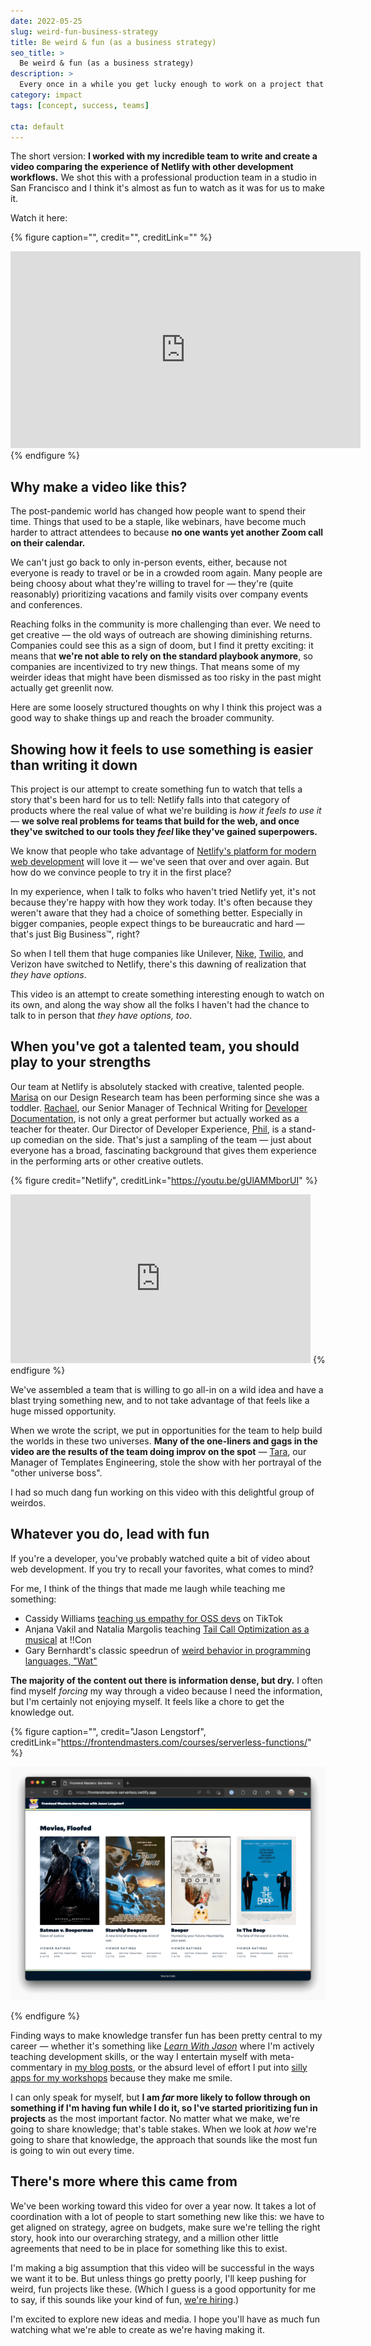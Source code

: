 ```yaml
---
date: 2022-05-25
slug: weird-fun-business-strategy
title: Be weird & fun (as a business strategy)
seo_title: >
  Be weird & fun (as a business strategy)
description: >
  Every once in a while you get lucky enough to work on a project that taps into everything you love. I led one recently — and it goes live TODAY.
category: impact
tags: [concept, success, teams]

cta: default
---
```


The short version: **I worked with my incredible team to write and create a video comparing the experience of Netlify with other development workflows.** We shot this with a professional production team in a studio in San Francisco and I think it's almost as fun to watch as it was for us to make it.

Watch it here:

{% figure
  caption="",
  credit="",
  creditLink=""
%}
  <iframe width="560" height="315" src="https://www.youtube-nocookie.com/embed/gUlAMMborUI" title="YouTube video player" frameborder="0" allow="accelerometer; autoplay; clipboard-write; encrypted-media; gyroscope; picture-in-picture" allowfullscreen></iframe>
{% endfigure %}

## Why make a video like this?

The post-pandemic world has changed how people want to spend their time. Things that used to be a staple, like webinars, have become much harder to attract attendees to because **no one wants yet another Zoom call on their calendar.**

We can't just go back to only in-person events, either, because not everyone is ready to travel or be in a crowded room again. Many people are being choosy about what they're willing to travel for — they're (quite reasonably) prioritizing vacations and family visits over company events and conferences.

Reaching folks in the community is more challenging than ever. We need to get creative — the old ways of outreach are showing diminishing returns. Companies could see this as a sign of doom, but I find it pretty exciting: it means that **we're not able to rely on the standard playbook anymore**, so companies are incentivized to try new things. That means some of my weirder ideas that might have been dismissed as too risky in the past might actually get greenlit now.

Here are some loosely structured thoughts on why I think this project was a good way to shake things up and reach the broader community.

## Showing how it feels to use something is easier than writing it down

This project is our attempt to create something fun to watch that tells a story that's been hard for us to tell: Netlify falls into that category of products where the real value of what we're building is *how it feels to use it* — **we solve real problems for teams that build for the web, and once they've switched to our tools they *feel* like they've gained superpowers.**

We know that people who take advantage of [Netlify's platform for modern web development](https://www.netlify.com?utm_source=jason-af&utm_medium=brand-video-0422-meta&utm_campaign=devex-jl) will love it — we've seen that over and over again. But how do we convince people to try it in the first place?

In my experience, when I talk to folks who haven't tried Netlify yet, it's not because they're happy with how they work today. It's often because they weren't aware that they had a choice of something better. Especially in bigger companies, people expect things to be bureaucratic and hard — that's just Big Business™, right?

So when I tell them that huge companies like Unilever, [Nike](https://www.netlify.com/blog/2019/02/27/featured-site-nike-just-do-it/?utm_source=jason-af&utm_medium=brand-video-0422-meta&utm_campaign=devex-jl), [Twilio](https://www.netlify.com/blog/2021/11/08/twilio-console-a-large-scale-migration-to-jamstack/?utm_source=jason-af&utm_medium=brand-video-0422-meta&utm_campaign=devex-jl), and Verizon have switched to Netlify, there's this dawning of realization that _they have options_.

This video is an attempt to create something interesting enough to watch on its own, and along the way show all the folks I haven't had the chance to talk to in person that _they have options, too_.

## When you've got a talented team, you should play to your strengths

Our team at Netlify is absolutely stacked with creative, talented people. [Marisa](https://marisamorby.com/) on our Design Research team has been performing since she was a toddler. [Rachael](https://www.linkedin.com/in/rachael-stavchansky/), our Senior Manager of Technical Writing for [Developer Documentation](https://docs.netlify.com/?utm_source=jason-af&utm_medium=brand-video-0422-meta&utm_campaign=devex-jl), is not only a great performer but actually worked as a teacher for theater. Our Director of Developer Experience, [Phil](https://www.hawksworx.com/), is a stand-up comedian on the side. That's just a sampling of the team — just about everyone has a broad, fascinating background that gives them experience in the performing arts or other creative outlets.

{% figure
  credit="Netlify",
  creditLink="https://youtu.be/gUlAMMborUI"
%}
  <iframe src="https://giphy.com/embed/8shMY0BykMnmIONdoy" width="480" height="270" frameBorder="0" class="giphy-embed" allowFullScreen></iframe>
{% endfigure %}

We've assembled a team that is willing to go all-in on a wild idea and have a blast trying something new, and to not take advantage of that feels like a huge missed opportunity.

When we wrote the script, we put in opportunities for the team to help build the worlds in these two universes. **Many of the one-liners and gags in the video are the results of the team doing improv on the spot** — [Tara](https://twitter.com/tzmanics), our Manager of Templates Engineering, stole the show with her portrayal of the "other universe boss".

I had so much dang fun working on this video with this delightful group of weirdos. 

## Whatever you do, lead with fun

If you're a developer, you've probably watched quite a bit of video about web development. If you try to recall your favorites, what comes to mind?

For me, I think of the things that made me laugh while teaching me something:

- Cassidy Williams [teaching us empathy for OSS devs](https://www.tiktok.com/@cassidoo/video/6920389224902561029?is_from_webapp=1&sender_device=pc&web_id=7080690333706094123) on TikTok
- Anjana Vakil and Natalia Margolis teaching [Tail Call Optimization as a musical](https://youtu.be/-PX0BV9hGZY) at !!Con
- Gary Bernhardt's classic speedrun of [weird behavior in programming languages, "Wat"](https://www.destroyallsoftware.com/talks/wat)

**The majority of the content out there is information dense, but dry.** I often find myself _forcing_ my way through a video because I need the information, but I'm certainly not enjoying myself. It feels like a chore to get the knowledge out.

{% figure
  caption="",
  credit="Jason Lengstorf",
  creditLink="https://frontendmasters.com/courses/serverless-functions/"
%}

![Screenshot of a project from Jason's Frontend Masters Serverless course, which features four movie posters photoshopped with corgis in place of the actors.](images/floofy-movie.png)

{% endfigure %}

Finding ways to make knowledge transfer fun has been pretty central to my career — whether it's something like [_Learn With Jason_](https://www.learnwithjason.dev) where I'm actively teaching development skills, or the way I entertain myself with meta-commentary in [my blog posts](https://www.jason.af/yak-shaving/), or the absurd level of effort I put into [silly apps for my workshops](https://frontendmasters.com/courses/serverless-functions/) because they make me smile.

I can only speak for myself, but **I am _far_ more likely to follow through on something if I'm having fun while I do it, so I've started prioritizing fun in projects** as the most important factor. No matter what we make, we're going to share knowledge; that's table stakes. When we look at _how_ we're going to share that knowledge, the approach that sounds like the most fun is going to win out every time.

## There's more where this came from

We've been working toward this video for over a year now. It takes a lot of coordination with a lot of people to start something new like this: we have to get aligned on strategy, agree on budgets, make sure we're telling the right story, hook into our overarching strategy, and a million other little agreements that need to be in place for something like this to exist.

I'm making a big assumption that this video will be successful in the ways we want it to be. But unless things go pretty poorly, I'll keep pushing for weird, fun projects like these. (Which I guess is a good opportunity for me to say, if this sounds like your kind of fun, [we're hiring](https://www.netlify.com/careers/?utm_source=brand-video-0422-meta&utm_medium=blog&utm_campaign=devex-jl).)

I'm excited to explore new ideas and media. I hope you'll have as much fun watching what we're able to create as we're having making it.

